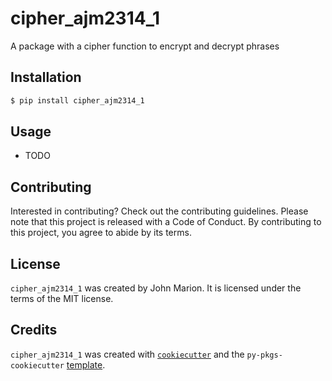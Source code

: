 # cipher_ajm2314_1

A package with a cipher function to encrypt and decrypt phrases

## Installation

```bash
$ pip install cipher_ajm2314_1
```

## Usage

- TODO

## Contributing

Interested in contributing? Check out the contributing guidelines. Please note that this project is released with a Code of Conduct. By contributing to this project, you agree to abide by its terms.

## License

`cipher_ajm2314_1` was created by John Marion. It is licensed under the terms of the MIT license.

## Credits

`cipher_ajm2314_1` was created with [`cookiecutter`](https://cookiecutter.readthedocs.io/en/latest/) and the `py-pkgs-cookiecutter` [template](https://github.com/py-pkgs/py-pkgs-cookiecutter).
